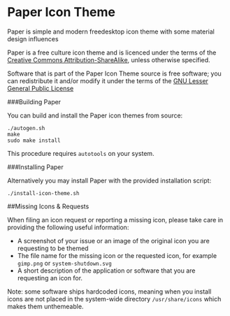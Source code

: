 Paper Icon Theme
================

Paper is simple and modern freedesktop icon theme with some material design influences

Paper is a free culture icon theme and is licenced under the terms of the [Creative Commons 
Attribution-ShareAlike](https://creativecommons.org/licenses/by-sa/4.0/), unless otherwise specified.

Software that is part of the Paper Icon Theme source is free software; you can redistribute it and/or modify it under the terms of the [GNU Lesser General Public License](https://www.gnu.org/licenses/lgpl-3.0.txt)

###Building Paper

You can build and install the Paper icon themes from source:

    ./autogen.sh
    make
    sudo make install

This procedure requires ```autotools``` on your system.

###Installing Paper

Alternatively you may install Paper with the provided installation script:

    ./install-icon-theme.sh
    
##Missing Icons & Requests

When filing an icon request or reporting a missing icon, please take care in providing the following useful information: 

 - A screenshot of your issue or an image of the original icon you are requesting to be themed
 - The file name for the missing icon or the requested icon, for example `gimp.png` or `system-shutdown.svg`
 - A short description of the application or software that you are requesting an icon for.

Note: some software ships hardcoded icons, meaning when you install icons are not placed in the system-wide directory `/usr/share/icons` which makes them unthemeable.
